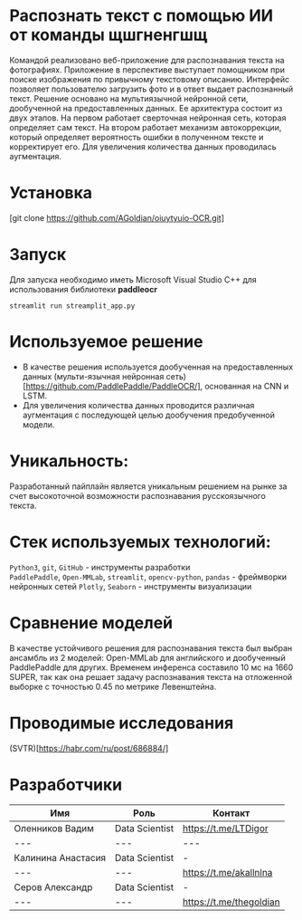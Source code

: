 # Распознать текст с помощью ИИ от команды щшгненгшщ

Командой реализовано веб-приложение для распознавания текста на фотографиях. Приложение в перспективе выступает помощником при поиске изображения по привычному текстовому описанию. Интерфейс позволяет пользователю загрузить фото и в ответ выдает распознанный текст. Решение основано на мультиязычной нейронной сети, дообученной на предоставленных данных. Ее архитектура состоит из двух этапов. На первом работает сверточная нейронная сеть, которая определяет сам текст. На втором работает механизм автокоррекции, который определяет вероятность ошибки в полученном тексте и корректирует его. Для увеличения количества данных проводилась аугментация.

# Установка
[git clone https://github.com/AGoldian/oiuytyuio-OCR.git]

# Запуск
Для запуска необходимо иметь Microsoft Visual Studio C++ для использования библиотеки **paddleocr**
```
streamlit run streamplit_app.py
```

# Используемое решение

* В качестве решения используется дообученная на предоставленных данных (мульти-язычная нейронная сеть)[https://github.com/PaddlePaddle/PaddleOCR/], основанная на CNN и LSTM.
* Для увеличения количества данных проводится различная аугментация с последующей целью дообучения предобученной модели. 

# Уникальность:

Разработанный пайплайн является уникальным решением на рынке за счет высокоточной возможности распознавания русскоязычного текста.

# Стек используемых технологий:

`Python3`, `git`, `GitHub` - инструменты разработки  
`PaddlePaddle`, `Open-MMLab`, `streamlit`, `opencv-python`, `pandas` - фреймворки нейронных сетей
`Plotly`, `Seaborn` - инструменты визуализации  

# Сравнение моделей

В качестве устойчивого решения для распознавания текста был выбран ансамбль из 2 моделей: Open-MMLab для английского и дообученный PaddlePaddle для других. Временем инференса составило 10 мс на 1660 SUPER, так как она решает задачу распознавания текста на отложенной выборке с точностью 0.45 по метрике Левенштейна.

# Проводимые исследования

(SVTR)[https://habr.com/ru/post/686884/]


# Разработчики
| Имя                  | Роль           | Контакт              |
|----------------------|----------------|----------------------|
| Оленников Вадим   | Data Scientist | https://t.me/LTDigor |
| ---                  | ---            | ---                  |
| Калинина Анастасия  | Data Scientist | -                    |
| ---                  | ---            | https://t.me/akallnlna |       
| Серов Александр       | Data Scientist | -                    |
| ---                  | ---            | https://t.me/thegoldian   |
